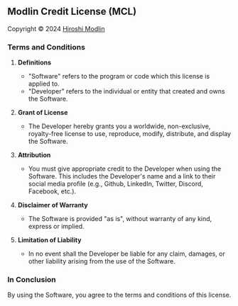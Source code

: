 ## Modlin Credit License (MCL)

Copyright ©️ 2024 [Hiroshi Modlin](https://github.com/modlin-dev)

### Terms and Conditions

1. **Definitions**

   - "Software" refers to the program or code which this license is applied to.
   - "Developer" refers to the individual or entity that created and owns the Software.

2. **Grant of License**

   - The Developer hereby grants you a worldwide, non-exclusive, royalty-free license to use, reproduce, modify, distribute, and display the Software.

3. **Attribution**

   - You must give appropriate credit to the Developer when using the Software. This includes the Developer's name and a link to their social media profile (e.g., Github, LinkedIn, Twitter, Discord, Facebook, etc.).

4. **Disclaimer of Warranty**

   - The Software is provided "as is", without warranty of any kind, express or implied.

5. **Limitation of Liability**
   - In no event shall the Developer be liable for any claim, damages, or other liability arising from the use of the Software.

### In Conclusion

By using the Software, you agree to the terms and conditions of this license.
